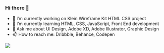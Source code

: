 ### Hi there 👋
- 🔭 I’m currently working on Klein Wireframe Kit HTML CSS project
- 🌱 I’m currently learning HTML, CSS, JavaScript, Front End development
- 💬 Ask me about UI Design, Adobe XD, Adobe Illustrator, Graphic Design
- 📫 How to reach me: Dribbble, Behance, Codepen

<img src="https://github-readme-stats.vercel.app/api?username=DezineWings&&show_icons=true&title_color=000000&icon_color=0366d6&text_color=646464&bg_color=f6f8fa">
